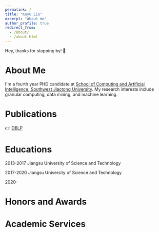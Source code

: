 ```yaml
---
permalink: /
title: "Keyu Liu"
excerpt: "About me"
author_profile: true
redirect_from: 
  - /about/
  - /about.html
---
```


Hey, thanks for stopping by! 🥰

About Me
======
I'm a fourth year PHD candidate at [School of Computing and Artificial Intelligence, Southwest Jiaotong University](https://scai.swjtu.edu.cn/index.html). My research interests include granular computing, data mining, and machine learning.

Publications
======
👉 [DBLP](https://dblp.org/pid/205/0911.html)

Educations
======
2013-2017 Jiangsu University of Science and Technology

2017-2020 Jiangsu University of Science and Technology

2020-

Honors and Awards
======

Academic Services
======

